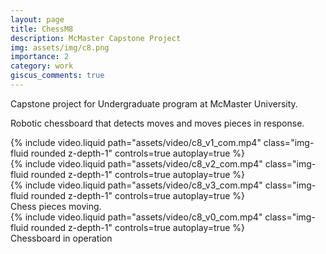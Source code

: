 ```yaml
---
layout: page
title: ChessM8
description: McMaster Capstone Project
img: assets/img/c8.png
importance: 2
category: work
giscus_comments: true
---
```


Capstone project for Undergraduate program at McMaster University.

Robotic chessboard that detects moves and moves pieces in response. 

<div class="row">
    <div class="col-sm mt-3 mt-md-0">
        {% include video.liquid path="assets/video/c8_v1_com.mp4" class="img-fluid rounded z-depth-1" controls=true autoplay=true %}
    </div>
    <div class="col-sm mt-3 mt-md-0">
        {% include video.liquid path="assets/video/c8_v2_com.mp4" class="img-fluid rounded z-depth-1" controls=true autoplay=true %}
    </div>
    <div class="col-sm mt-3 mt-md-0">
        {% include video.liquid path="assets/video/c8_v3_com.mp4" class="img-fluid rounded z-depth-1" controls=true autoplay=true %}
    </div>
</div>
<div class="caption">
    Chess pieces moving.
</div>

<div class="row">
    <div class="col-sm mt-3 mt-md-0">
        {% include video.liquid path="assets/video/c8_v0_com.mp4" class="img-fluid rounded z-depth-1" controls=true autoplay=true %}
    </div>
</div>
<div class="caption">
    Chessboard in operation
</div>